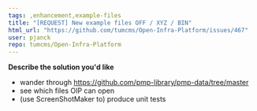 ```yaml
---
tags: ,enhancement,example-files
title: "[REQUEST] New example files OFF / XYZ / BIN"
html_url: "https://github.com/tumcms/Open-Infra-Platform/issues/467"
user: pjanck
repo: tumcms/Open-Infra-Platform
---
```


**Describe the solution you'd like**
- wander through https://github.com/pmp-library/pmp-data/tree/master
- see which files OIP can open
- (use ScreenShotMaker to) produce unit tests